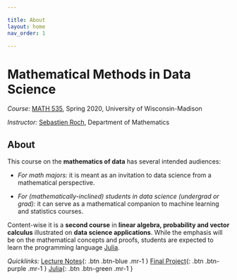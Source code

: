 ```yaml
---

title: About
layout: home
nav_order: 1

---
```


# Mathematical Methods in Data Science

*Course:* [MATH 535](https://www.math.wisc.edu/node/787), Spring 2020, University of Wisconsin-Madison

*Instructor:* [Sebastien Roch](http://www.math.wisc.edu/~roch/), Department of Mathematics

## About

This course on the **mathematics of data** has several intended audiences:

- *For math majors:* it is meant as an invitation to data science from a mathematical perspective.

- *For (mathematically-inclined) students in data science (undergrad or grad):* it can serve as a mathematical companion to machine learning and statistics courses.

Content-wise it is a **second course** in **linear algebra, probability and vector calculus** illustrated on **data science applications**. 
While the emphasis will be on the mathematical concepts and proofs, students are expected to learn the programming language [Julia](https://julialang.org/).

*Quicklinks:* 
<span class="fs-3">
[Lecture Notes](./notes.html){: .btn .btn-blue .mr-1 }
</span> 
<span class="fs-3">
[Final Project](./project.html){: .btn .btn-purple .mr-1 } 
</span> 
<span class="fs-3">
[Julia](./julia.html){: .btn .btn-green .mr-1 } 
</span> 
